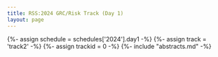 ```yaml
---
title: RSS:2024 GRC/Risk Track (Day 1)
layout: page
---
```

{%- assign schedule = schedules['2024'].day1 -%}
{%- assign track = 'track2' -%}
{%- assign trackid = 0 -%}
{%- include "abstracts.md" -%}